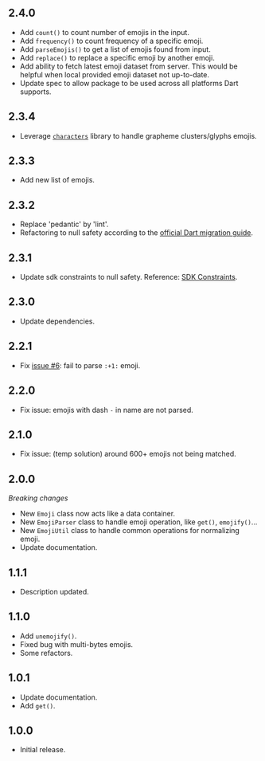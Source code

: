 ## 2.4.0

- Add `count()` to count number of emojis in the input.
- Add `frequency()` to count frequency of a specific emoji.
- Add `parseEmojis()` to get a list of emojis found from input.
- Add `replace()` to replace a specific emoji by another emoji.
- Add ability to fetch latest emoji dataset from server. This would be helpful when local provided emoji dataset not up-to-date.
- Update spec to allow package to be used across all platforms Dart supports.

## 2.3.4

- Leverage [`characters`](https://pub.dev/packages/characters) library to handle grapheme clusters/glyphs emojis.

## 2.3.3

- Add new list of emojis.

## 2.3.2

- Replace 'pedantic' by 'lint'.
- Refactoring to null safety according to the [official Dart migration guide](https://dart.dev/null-safety/migration-guide).

## 2.3.1

- Update sdk constraints to null safety. Reference: [SDK Constraints](https://dart.dev/null-safety#constraints).

## 2.3.0

- Update dependencies.

## 2.2.1

- Fix [issue #6](https://github.com/petehouston/flutter-emoji/issues/6): fail to parse `:+1:` emoji.

## 2.2.0

- Fix issue: emojis with dash `-` in name are not parsed. 

## 2.1.0

- Fix issue: (temp solution) around 600+ emojis not being matched.

## 2.0.0

*Breaking changes*
- New `Emoji` class now acts like a data container.
- New `EmojiParser` class to handle emoji operation, like `get()`, `emojify()`...
- New `EmojiUtil` class to handle common operations for normalizing emoji.
- Update documentation.

## 1.1.1

- Description updated.

## 1.1.0

- Add `unemojify()`.
- Fixed bug with multi-bytes emojis.
- Some refactors.

## 1.0.1

- Update documentation.
- Add `get()`.

## 1.0.0

* Initial release.
